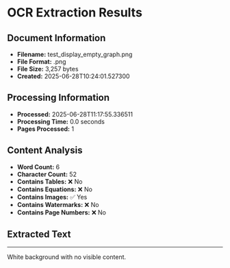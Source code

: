 # OCR Extraction Results

## Document Information

- **Filename:** test_display_empty_graph.png
- **File Format:** .png
- **File Size:** 3,257 bytes
- **Created:** 2025-06-28T10:24:01.527300

## Processing Information

- **Processed:** 2025-06-28T11:17:55.336511
- **Processing Time:** 0.0 seconds
- **Pages Processed:** 1

## Content Analysis

- **Word Count:** 6
- **Character Count:** 52
- **Contains Tables:** ❌ No
- **Contains Equations:** ❌ No
- **Contains Images:** ✅ Yes
- **Contains Watermarks:** ❌ No
- **Contains Page Numbers:** ❌ No

## Extracted Text

---

<img>White background with no visible content.</img>